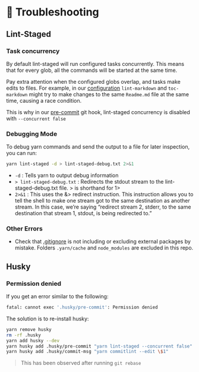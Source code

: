 # 💪 Troubleshooting

## Lint-Staged

### Task concurrency

By default lint-staged will run configured tasks concurrently. This means that for every glob, all the commands will be started at the same time.

Pay extra attention when the configured globs overlap, and tasks make edits to files. For example, in our [configuration](.lintstagedrc) `lint-markdown` and `toc-markdown` might try to make changes to the same `Readme.md` file at the same time, causing a race condition.

This is why in our [pre-commit](/.husky/pre-commit) git hook, lint-staged concurrency is disabled with `--concurrent false`

### Debugging Mode

To debug yarn commands and send the output to a file for later inspection, you can run:

```sh
yarn lint-staged -d > lint-staged-debug.txt 2>&1
```

- `-d` : Tells yarn to output debug information
- `> lint-staged-debug.txt` : Redirects the stdout stream to the lint-staged-debug.txt file. > is shorthand for 1>
- `2>&1` : This uses the &> redirect instruction. This instruction allows you to tell the shell to make one stream got to the same destination as another stream. In this case, we’re saying “redirect stream 2, stderr, to the same destination that stream 1, stdout, is being redirected to.”

### Other Errors

- Check that [.gitignore](.gitignore) is not including or excluding external packages by mistake.
Folders `.yarn/cache` and `node_modules` are excluded in this repo.

## Husky

### Permission denied

If you get an error similar to the following:

```sh
fatal: cannot exec '.husky/pre-commit': Permission denied
```

The solution is to re-install husky:

```sh
yarn remove husky
rm -rf .husky
yarn add husky --dev
yarn husky add .husky/pre-commit "yarn lint-staged --concurrent false"
yarn husky add .husky/commit-msg "yarn commitlint --edit \$1"
```

> This has been observed after running `git rebase`
